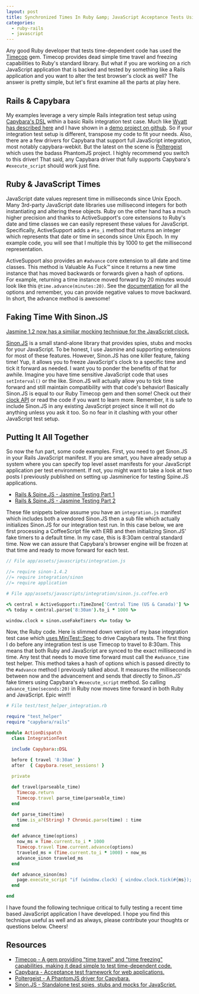 ```yaml
---
layout: post
title: Synchronized Times In Ruby &amp; JavaScript Acceptance Tests Using Capybara, Timecop &amp; Sinon.JS
categories: 
  - ruby-rails
  - javascript
---
```


<p>
  Any good Ruby developer that tests time-dependent code has used the <a href="http://github.com/jtrupiano/timecop">Timecop</a> gem. Timecop provides dead simple time travel and freezing capabilities to Ruby's standard library. But what if you are working on a rich JavaScript application that is backed and tested by something like a Rails application and you want to alter the test browser's clock as well? The answer is pretty simple, but let's first examine all the parts at play here.
</p>


<h2>Rails &amp; Capybara</h2>

<p>
  My examples leverage a very simple Rails integration test setup using <a href="http://github.com/jnicklas/capybara/#the-dsl">Capybara's DSL</a> within a basic Rails integration test case. Much like <a href="http://techiferous.com/2010/04/using-capybara-in-rails-3/">Wyatt has described here</a> and I have shown in a <a href="http://github.com/metaskills/holygrail_rails31">demo project on github</a>. So if your integration test setup is different, transpose my code to fit your needs. Also, there are a few drivers for Capybara that support full JavaScript integration, most notably capybara-webkit. But the latest on the scene is <a href="http://github.com/jonleighton/poltergeist">Poltergeist</a> which uses the badass PhantomJS project. I highly recommend you switch to this driver! That said, any Capybara driver that fully supports Capybara's <code>#execute_script</code> should work just fine.
</p>


<h2>Ruby &amp; JavaScript Times</h2>

<p>
  JavaScript date values represent time in milliseconds since Unix Epoch. Many 3rd-party JavaScript date libraries use millisecond integers for both instantiating and altering these objects. Ruby on the other hand has a much higher precision and thanks to ActiveSupport's core extensions to Ruby's date and time classes we can easily represent these values for JavaScript. Specifically, ActiveSupport adds a <code>#to_i</code> method that returns an integer which represents that date or time in seconds since Unix Epoch. In my example code, you will see that I multiple this by 1000 to get the millisecond representation.
</p>

<p>
  ActiveSupport also provides an <code>#advance</code> core extension to all date and time classes. This method is Valuable As Fuck&trade; since it returns a new time instance that has moved backwards or forwards given a hash of options. For example, returning a time instance moved forward by 20 minutes would look like this <code>@time.advance(minutes:20)</code>. See the <a href="http://api.rubyonrails.org/classes/Time.html#method-i-advance">documentation</a> for all the options and remember, you can provide negative values to move backward. In short, the advance method is awesome!
</p>


<h2>Faking Time With Sinon.JS</h2>

<aside class="flash_info">
  <a href="http://pivotal.github.com/jasmine/#section-Mocking_the_JavaScript_Clock">Jasmine 1.2 now has a similiar mocking technique for the JavaScript clock.</a>
</aside>

<p>
  <a href="http://sinonjs.org">Sinon.JS</a> is a small stand-alone library that provides spies, stubs and mocks for your JavaScript. To be honest, I use Jasmine and supporting extensions for most of these features. However, Sinon.JS has one killer feature, faking time! Yup, it allows you to freeze JavaScript's clock to a specific time and tick it forward as needed. I want you to ponder the benefits of that for awhile. Imagine you have time sensitive JavaScript code that uses <code>setInterval()</code> or the like. Sinon.JS will actually allow you to tick time forward and still maintain compatibility with that code's behavior! Basically Sinon.JS is equal to our Ruby Timecop gem and then some! Check out their <a href="http://sinonjs.org/docs/#clock-api">clock API</a> or read the code if you want to learn more. Remember, it is safe to include Sinon.JS in any existing JavaScript project since it will not do anything unless you ask it too. So no fear in it clashing with your other JavaScript test setup.
</p>


<h2>Putting It All Together</h2>

<p>
  So now the fun part, some code examples. First, you need to get Sinon.JS in your Rails JavaScript manifest. If you are smart, you have already setup a system where you can specify top level asset manifests for your JavaScript application per test environment. If not, you might want to take a look at two posts I previously published on setting up Jasminerice for testing Spine.JS applications.
</p>

<ul>
  <li><a href="/2012/01/16/rails-and-spine-js-jasmine-testing-part-1/">Rails &amp; Spine.JS - Jasmine Testing Part 1</a></li>
  <li><a href="/2012/01/17/rails-and-spine-js-jasmine-testing-part-2/">Rails &amp; Spine.JS - Jasmine Testing Part 2</a></li>
</ul>

<p>
  These file snippets below assume you have an <code>integration.js</code> manifest which includes both a vendored Sinon.JS then a sub file which actually initializes Sinon.JS for our integration test run. In this case below, we are first processing a CoffeeScript file with ERB and then initializing Sinon.JS' fake timers to a default time. In my case, this is 8:30am central standard time. Now we can assure that Capybara's browser engine will be frozen at that time and ready to move forward for each test.
</p>

~~~javascript
// File app/assets/javascripts/integration.js

//= require sinon-1.4.2
//= require integration/sinon
//= require application
~~~

~~~coffeescript
# File app/assets/javascripts/integration/sinon.js.coffee.erb

<% central = ActiveSupport::TimeZone['Central Time (US & Canada)'] %>
<% today = central.parse('8:30am').to_i * 1000 %>

window.clock = sinon.useFakeTimers <%= today %>
~~~

<p>
  Now, the Ruby code. Here is slimmed down version of my base integration test case which <a href="/2011/03/26/using-minitest-spec-with-rails/">uses MiniTest::Spec</a> to drive Capybara tests. The first thing I do before any integration test is use Timecop to travel to 8:30am. This means that both Ruby and JavaScript are synced to the exact millisecond in time. Any test that needs to move time forward must call the <code>#advance_time</code> test helper. This method takes a hash of options which is passed directly to the <code>#advance</code> method I previously talked about. It measures the milliseconds between now and the advancement and sends that directly to Sinon.JS' fake timers using Capybara's <code>#execute_script</code> method. So calling <code>advance_time(seconds:20)</code> in Ruby now moves time forward in both Ruby and JavaScript. Epic win!!!
</p>

~~~ruby
# File test/test_helper_integration.rb

require "test_helper"
require "capybara/rails"

module ActionDispatch
  class IntegrationTest

  include Capybara::DSL

  before { travel '8:30am' }
  after  { Capybara.reset_sessions! }
  
  private

  def travel(parseable_time)
    Timecop.return
    Timecop.travel parse_time(parseable_time)
  end

  def parse_time(time)
    time.is_a?(String) ? Chronic.parse(time) : time
  end

  def advance_time(options)
    now_ms = Time.current.to_i * 1000
    Timecop.travel Time.current.advance(options)
    traveled_ms = (Time.current.to_i * 1000) - now_ms
    advance_sinon traveled_ms
  end

  def advance_sinon(ms)
    page.execute_script "if (window.clock) { window.clock.tick(#{ms}); }"
  end

end
~~~

<p>
  I have found the following technique critical to fully testing a recent time based JavaScript application I have developed. I hope you find this technique useful as well and as always, please contribute your thoughts or questions below. Cheers!
</p>


<h2>Resources</h2>

<ul>
  <li><a href="http://github.com/jtrupiano/timecop">Timecop - A gem providing "time travel" and "time freezing" capabilities, making it dead simple to test time-dependent code.</a></li>
  <li><a href="http://github.com/jnicklas/capybara/">Capybara - Acceptance test framework for web applications.</a></li>
  <li><a href="http://github.com/jonleighton/poltergeist">Poltergeist - A PhantomJS driver for Capybara.</a></li>
  <li><a href="http://sinonjs.org">Sinon.JS - Standalone test spies, stubs and mocks for JavaScript.</a></li>
</ul>



